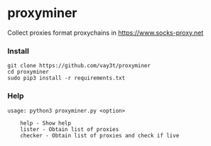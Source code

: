 # proxyminer
Collect proxies format proxychains in https://www.socks-proxy.net

### Install
```
git clone https://github.com/vay3t/proxyminer
cd proxyminer
sudo pip3 install -r requirements.txt
```

### Help
```
usage: python3 proxyminer.py <option>
		
	help - Show help
	lister - Obtain list of proxies
	checker - Obtain list of proxies and check if live
```
